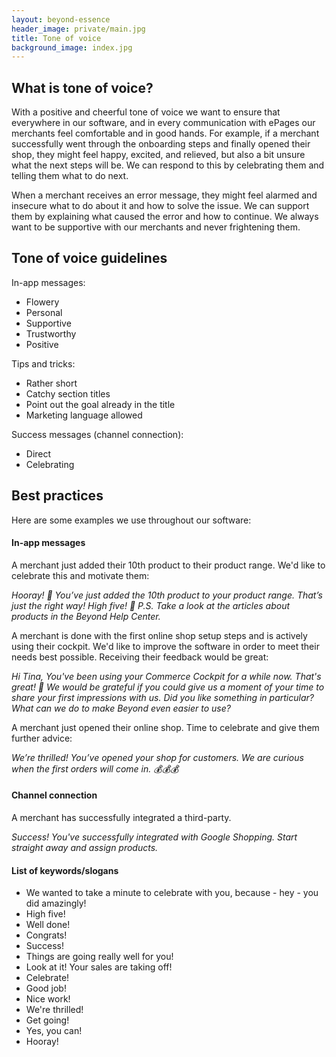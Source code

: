 ```yaml
---
layout: beyond-essence
header_image: private/main.jpg
title: Tone of voice
background_image: index.jpg
---
```


## What is tone of voice?

With a positive and cheerful tone of voice we want to ensure that everywhere in our software, and in every communication with ePages our merchants feel comfortable and in good hands.
For example, if a merchant successfully went through the onboarding steps and finally opened their shop, they might feel happy, excited, and relieved, but also a bit unsure what the next steps will be.
We can respond to this by celebrating them and telling them what to do next.

When a merchant receives an error message, they might feel alarmed and insecure what to do about it and how to solve the issue.
We can support them by explaining what caused the error and how to continue.
We always want to be supportive with our merchants and never frightening them.

## Tone of voice guidelines

In-app messages:

* Flowery
* Personal
* Supportive
* Trustworthy
* Positive

Tips and tricks:

* Rather short
* Catchy section titles
* Point out the goal already in the title
* Marketing language allowed

Success messages (channel connection):

* Direct
* Celebrating

## Best practices

Here are some examples we use throughout our software:

#### In-app messages

A merchant just added their 10th product to their product range. We'd like to celebrate this and motivate them:

*Hooray! 🎉 You’ve just added the 10th product to your product range. That’s just the right way! High five! 🙌
P.S. Take a look at the articles about products in the Beyond Help Center.*

A merchant is done with the first online shop setup steps and is actively using their cockpit. We'd like to improve the software in order to meet their needs best possible. Receiving their feedback would be great:

*Hi Tina,
You've been using your Commerce Cockpit for a while now. That's great! 🤗
We would be grateful if you could give us a moment of your time to share your first impressions with us.
Did you like something in particular? What can we do to make Beyond even easier to use?*

A merchant just opened their online shop. Time to celebrate and give them further advice:

*We’re thrilled! You’ve opened your shop for customers. We are curious when the first orders will come in. 💰💰💰*

#### Channel connection

A merchant has successfully integrated a third-party.

*Success! You've successfully integrated with Google Shopping. Start straight away and assign products.*

#### List of keywords/slogans

* We wanted to take a minute to celebrate with you, because - hey - you did amazingly!
* High five!
* Well done!
* Congrats!
* Success!
* Things are going really well for you!
* Look at it! Your sales are taking off!
* Celebrate!
* Good job!
* Nice work!
* We're thrilled!
* Get going!
* Yes, you can!
* Hooray!
